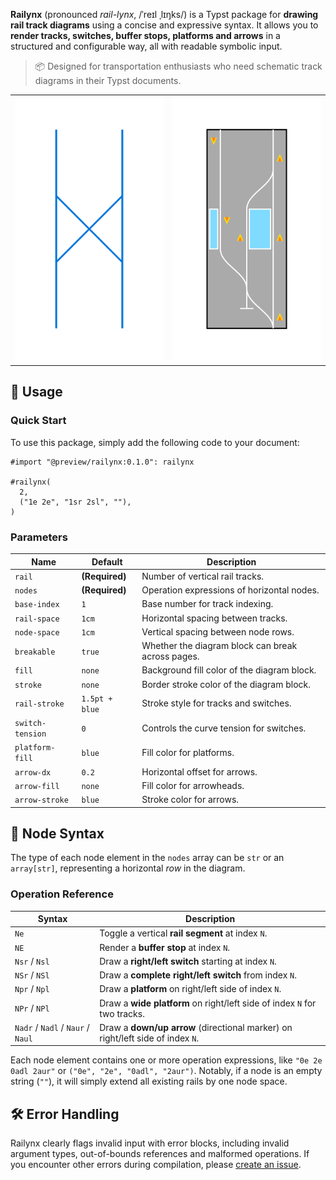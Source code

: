 **Railynx** (pronounced _rail-lynx_, /ˈreɪl ˌlɪŋks/) is a Typst package for **drawing rail track diagrams** using a concise and expressive syntax. It allows you to **render tracks, switches, buffer stops, platforms and arrows** in a structured and configurable way, all with readable symbolic input.

> 📦 Designed for transportation enthusiasts who need schematic track diagrams in their Typst documents.

<table>
<tr>
  <td>
    <a href="https://github.com/yusancky/railynx/blob/0.1.0/gallery/example-1.typ">
      <img src="gallery/example-1.png" width="300px">
    </a>
  </td>
  <td>
    <a href="https://github.com/yusancky/railynx/blob/0.1.0/gallery/example-2.typ">
      <img src="gallery/example-2.png" width="300px">
    </a>
  </td>
</tr>
</table>

## 🚃 Usage

### Quick Start

To use this package, simply add the following code to your document:

```typst
#import "@preview/railynx:0.1.0": railynx

#railynx(
  2,
  ("1e 2e", "1sr 2sl", ""),
)
```

### Parameters

| Name             | Default        | Description                                       |
| ---------------- | -------------- | ------------------------------------------------- |
| `rail`           | **(Required)** | Number of vertical rail tracks.                   |
| `nodes`          | **(Required)** | Operation expressions of horizontal nodes.        |
| `base-index`     | `1`            | Base number for track indexing.                   |
| `rail-space`     | `1cm`          | Horizontal spacing between tracks.                |
| `node-space`     | `1cm`          | Vertical spacing between node rows.               |
| `breakable`      | `true`         | Whether the diagram block can break across pages. |
| `fill`           | `none`         | Background fill color of the diagram block.       |
| `stroke`         | `none`         | Border stroke color of the diagram block.         |
| `rail-stroke`    | `1.5pt + blue` | Stroke style for tracks and switches.             |
| `switch-tension` | `0`            | Controls the curve tension for switches.          |
| `platform-fill`  | `blue`         | Fill color for platforms.                         |
| `arrow-dx`       | `0.2`          | Horizontal offset for arrows.                     |
| `arrow-fill`     | `none`         | Fill color for arrowheads.                        |
| `arrow-stroke`   | `blue`         | Stroke color for arrows.                          |

## 🧮 Node Syntax

The type of each node element in the `nodes` array can be `str` or an `array[str]`, representing a horizontal _row_ in the diagram.

### Operation Reference

| Syntax                            | Description                                                                    |
| --------------------------------- | ------------------------------------------------------------------------------ |
| `Ne`                              | Toggle a vertical **rail segment** at index `N`.                               |
| `NE`                              | Render a **buffer stop** at index `N`.                                         |
| `Nsr` / `Nsl`                     | Draw a **right/left switch** starting at index `N`.                            |
| `NSr` / `NSl`                     | Draw a **complete right/left switch** from index `N`.                          |
| `Npr` / `Npl`                     | Draw a **platform** on right/left side of index `N`.                           |
| `NPr` / `NPl`                     | Draw a **wide platform** on right/left side of index `N` for two tracks.       |
| `Nadr` / `Nadl` / `Naur` / `Naul` | Draw a **down/up arrow** (directional marker) on right/left side of index `N`. |

Each node element contains one or more operation expressions, like `"0e 2e 0adl 2aur"` or `("0e", "2e", "0adl", "2aur")`. Notably, if a node is an empty string (`""`), it will simply extend all existing rails by one node space.

## 🛠 Error Handling

Railynx clearly flags invalid input with error blocks, including invalid argument types, out-of-bounds references and malformed operations. If you encounter other errors during compilation, please [create an issue](https://github.com/yusancky/railynx/issues).
